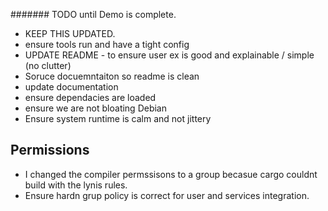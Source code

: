 ####### TODO until Demo is complete. 
- KEEP THIS UPDATED. 
- ensure tools run and have a tight config
- UPDATE README - to ensure user ex is good and explainable / simple (no clutter)
- Soruce docuemntaiton so readme is clean
- update documentation
- ensure dependacies are loaded
- ensure we are not bloating Debian
- Ensure system runtime is calm and not jittery


## Permissions
- I changed the compiler permssisons to a group becasue cargo couldnt build with the lynis rules. 
- Ensure hardn grup policy is correct for user and services integration. 
